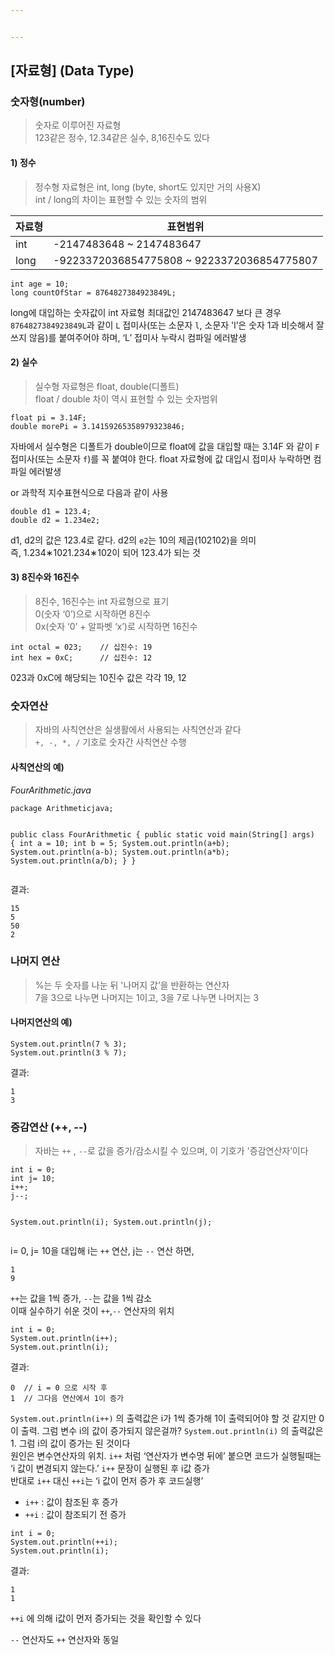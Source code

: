 ```yaml
---


---
```


<h2 id="자료형-data-type">[자료형] (Data Type)</h2>
<h3 id="숫자형number">숫자형(number)</h3>
<blockquote>
<p>숫자로 이루어진 자료형<br>
123같은 정수, 12.34같은 실수,  8,16진수도 있다</p>
</blockquote>
<h4 id="정수">1) 정수</h4>
<blockquote>
<p>정수형 자료형은 int, long  (byte, short도 있지만 거의 사용X)<br>
int / long의 차이는 표현할 수 있는 숫자의 범위</p>
</blockquote>

<table>
<thead>
<tr>
<th>자료형</th>
<th>표현범위</th>
</tr>
</thead>
<tbody>
<tr>
<td>int</td>
<td>-2147483648 ~ 2147483647</td>
</tr>
<tr>
<td>long</td>
<td>-9223372036854775808 ~ 9223372036854775807</td>
</tr>
</tbody>
</table><pre><code>int age = 10;
long countOfStar = 8764827384923849L;
</code></pre>
<p>long에 대입하는 숫자값이 int 자료형 최대값인 2147483647 보다 큰 경우  <code>8764827384923849L</code>과 같이  <code>L</code>  접미사(또는 소문자  <code>l</code>, 소문자 'l’은 숫자 1과 비슷해서 잘 쓰지 않음)를 붙여주어야 하며, ‘L’ 접미사 누락시 컴파일 에러발생</p>
<h4 id="실수">2) 실수</h4>
<blockquote>
<p>실수형 자료형은 float, double(디폴트)<br>
float / double 차이 역시 표현할 수 있는 숫자범위</p>
</blockquote>
<pre><code>float pi = 3.14F;
double morePi = 3.14159265358979323846;
</code></pre>
<p>자바에서 실수형은 디폴트가 double이므로 float에 값을 대입할 때는 3.14F 와 같이  <code>F</code>접미사(또는 소문자  <code>f</code>)를 꼭 붙여야 한다. float 자료형에 값 대입시 접미사 누락하면 컴파일 에러발생</p>
<p>or 과학적 지수표현식으로 다음과 같이 사용</p>
<pre><code>double d1 = 123.4;
double d2 = 1.234e2;
</code></pre>
<p>d1, d2의 값은 123.4로 같다. d2의  <code>e2</code>는 10의 제곱(102102)을 의미<br>
즉,  1.234∗1021.234∗102이 되어 123.4가 되는 것</p>
<h4 id="진수와-16진수">3) 8진수와 16진수</h4>
<blockquote>
<p>8진수, 16진수는 int 자료형으로 표기<br>
0(숫자 ‘0’)으로 시작하면 8진수<br>
0x(숫자 ‘0’ + 알파벳 ‘x’)로 시작하면 16진수</p>
</blockquote>
<pre><code>int octal = 023;    // 십진수: 19
int hex = 0xC;      // 십진수: 12
</code></pre>
<p>023과 0xC에 해당되는 10진수 값은 각각 19, 12</p>
<h3 id="숫자연산">숫자연산</h3>
<blockquote>
<p>자바의 사칙연산은 실생활에서 사용되는 사칙연산과 같다<br>
<code>+, -, *, /</code>  기호로 숫자간 사칙연산 수행</p>
</blockquote>
<h4 id="사칙연산의-예">사칙연산의 예)</h4>
<p><em>FourArithmetic.java</em></p>
<pre><code>package Arithmeticjava;

public class FourArithmetic {
    public static void main(String[] args) {
        int a = 10;
        int b = 5;
        System.out.println(a+b);
        System.out.println(a-b);
        System.out.println(a*b);
        System.out.println(a/b);
    }
}
</code></pre>
<p>결과:</p>
<pre><code>15
5
50
2
</code></pre>
<h3 id="나머지-연산">나머지 연산</h3>
<blockquote>
<p>%는 두 숫자를 나눈 뒤 '나머지 값’을 반환하는 연산자<br>
7을 3으로 나누면 나머지는 1이고, 3을 7로 나누면 나머지는 3</p>
</blockquote>
<h4 id="나머지연산의-예">나머지연산의 예)</h4>
<pre><code>System.out.println(7 % 3);
System.out.println(3 % 7);
</code></pre>
<p>결과:</p>
<pre><code>1
3
</code></pre>
<h3 id="증감연산----">증감연산 (++, --)</h3>
<blockquote>
<p>자바는  <code>++</code> , <code>--</code>로 값을 증가/감소시킬 수 있으며, 이 기호가 '증감연산자’이다</p>
</blockquote>
<pre><code>int i = 0;
int j= 10;
i++;
j--;

System.out.println(i);
System.out.println(j);
</code></pre>
<p>i= 0, j= 10을 대입해 i는 <code>++</code> 연산, j는 <code>--</code> 연산 하면,</p>
<pre><code>1
9
</code></pre>
<p><code>++</code>는 값을 1씩 증가,  <code>--</code>는 값을 1씩 감소<br>
이때 실수하기 쉬운 것이 <code>++</code>,<code>--</code> 연산자의 위치</p>
<pre><code>int i = 0;
System.out.println(i++);
System.out.println(i);
</code></pre>
<p>결과:</p>
<pre><code>0  // i = 0 으로 시작 후 
1  // 그다음 연산에서 1이 증가
</code></pre>
<p><code>System.out.println(i++)</code> 의 출력값은 i가 1씩 증가해 1이 출력되어야 할 것 같지만 0이 출력. 그럼 변수 i의 값이 증가되지 않은걸까? <code>System.out.println(i)</code> 의 출력값은 1. 그럼 i의 값이 증가는 된 것이다<br>
원인은 변수연산자의 위치.  <code>i++</code> 처럼 ‘연산자가 변수명 뒤에’ 붙으면 코드가 실행될때는 ‘i 값이 변경되지 않는다.’  <code>i++</code> 문장이 실행된 후 i값 증가<br>
반대로  <code>i++</code> 대신 <code>++i</code>는 ‘i 값이 먼저 증가 후 코드실행’</p>
<ul>
<li><code>i++</code>  : 값이 참조된 후 증가</li>
<li><code>++i</code>  : 값이 참조되기 전 증가</li>
</ul>
<pre><code>int i = 0;
System.out.println(++i);
System.out.println(i);
</code></pre>
<p>결과:</p>
<pre><code>1
1
</code></pre>
<p><code>++i</code> 에 의해 i값이 먼저 증가되는 것을 확인할 수 있다</p>
<p><code>--</code> 연산자도 <code>++</code> 연산자와 동일</p>

